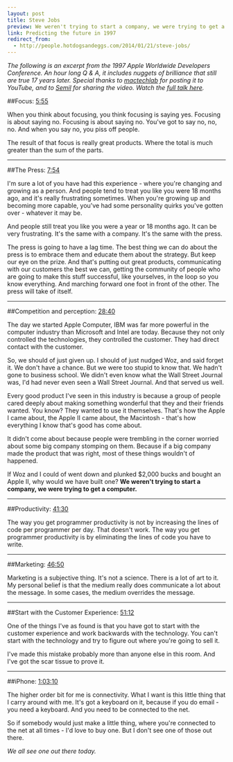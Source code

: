 ```yaml
---
layout: post
title: Steve Jobs
preview: We weren't trying to start a company, we were trying to get a computer. 
link: Predicting the future in 1997 
redirect_from:
  - http://people.hotdogsandeggs.com/2014/01/21/steve-jobs/  
---
```


*The following is an excerpt from the 1997 Apple Worldwide Developers Conference. An hour long Q & A, it includes nuggets of brilliance that still are true 17 years later. Special thanks to [mactechlab](https://www.youtube.com/user/mactechlab) for posting it to YouTube, and to [Semil](https://twitter.com/semil/status/386650847268331520) for sharing the video. Watch the [full talk here](http://youtu.be/3LEXae1j6EY).* 

##Focus: [5:55](http://youtu.be/3LEXae1j6EY?t=5m55s)

When you think about focusing, you think focusing is saying yes. Focusing is about saying no. Focusing is about saying no. You've got to say no, no, no. And when you say no, you piss off people. 

The result of that focus is really great products. Where the total is much greater than the sum of the parts. 

* * * 

##The Press: [7:54](http://youtu.be/3LEXae1j6EY?t=7m54s)

I'm sure a lot of you have had this experience - where you're changing and growing as a person. And people tend to treat you like you were 18 months ago, and it's really frustrating sometimes. When you're growing up and becoming more capable, you've had some personality quirks you've gotten over - whatever it may be. 

And people still treat you like you were a year or 18 months ago. It can be very frustrating. It's the same with a company. It's the same with the press. 

The press is going to have a lag time. The best thing we can do about the press is to embrace them and educate them about the strategy. But keep our eye on the prize. And that's putting out great products, communicating with our customers the best we can, getting the community of people who are going to make this stuff successful, like yourselves, in the loop so you know everything. And marching forward one foot in front of the other. The press will take of itself. 

* * * 
##Competition and perception: [28:40](http://youtu.be/3LEXae1j6EY?t=28m43s)

The day we started Apple Computer, IBM was far more powerful in the computer industry than Microsoft and Intel are today. Because they not only controlled the technologies, they controlled the customer. They had direct contact with the customer. 

So, we should of just given up. I should of just nudged Woz, and said forget it. We don't have a chance. But we were too stupid to know that. We hadn't gone to business school. We didn't even know what the Wall Street Journal was, I'd had never even seen a Wall Street Journal. And that served us well. 

Every good product I've seen in this industry is because a group of people cared deeply about making something wonderful that they and their friends wanted. You know? They wanted to use it themselves. That's how the Apple I came about, the Apple II came about, the Macintosh - that's how everything I know that's good has come about. 

It didn't come about because people were trembling in the corner worried about some big company stomping on them. Because if a big company made the product that was right, most of these things wouldn't of happened. 

If Woz and I could of went down and plunked $2,000 bucks and bought an Apple II, why would we have built one? **We weren't trying to start a company, we were trying to get a computer.** 

* * * 
##Productivity: [41:30](http://youtu.be/3LEXae1j6EY?t=41m30s) 

The way you get programmer productivity is not by increasing the lines of code per programmer per day. That doesn't work. The way you get programmer productivity is by eliminating the lines of code you have to write. 

* * *  

##Marketing: [46:50](http://youtu.be/3LEXae1j6EY?t=46m50s)

Marketing is a subjective thing. It's not a science. There is a lot of art to it. My personal belief is that the medium really does communicate a lot about the message. In some cases, the medium overrides the message. 

* * * 

##Start with the Customer Experience: [51:12](http://youtu.be/3LEXae1j6EY?t=51m12s) 

One of the things I've as found is that you have got to start with the customer experience and work backwards with the technology. You can't start with the technology and try to figure out where you're going to sell it. 

I've made this mistake probably more than anyone else in this room. And I've got the scar tissue to prove it. 

* * * 

##iPhone: [1:03:10](http://youtu.be/3LEXae1j6EY?t=1h3m10s) 

The higher order bit for me is connectivity. What I want is this little thing that I carry around with me. It's got a keyboard on it, because if you do email - you need a keyboard. And you need to be connected to the net. 

So if somebody would just make a little thing, where you're connected to the net at all times - I'd love to buy one. But I don't see one of those out there. 

*We all see one out there today.* 









